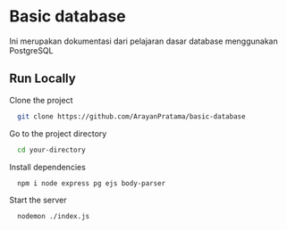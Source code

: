 
# Basic database

Ini merupakan dokumentasi dari pelajaran dasar database menggunakan PostgreSQL 


## Run Locally

Clone the project

```bash
  git clone https://github.com/ArayanPratama/basic-database
```

Go to the project directory

```bash
  cd your-directory
```

Install dependencies

```bash
  npm i node express pg ejs body-parser
```

Start the server

```bash
  nodemon ./index.js
```

